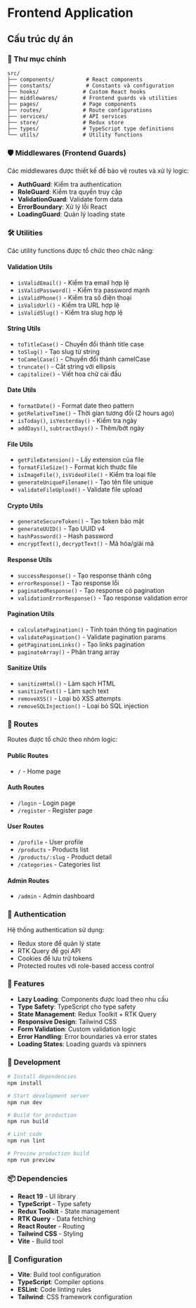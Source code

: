 # Frontend Application

## Cấu trúc dự án

### 📁 Thư mục chính

```
src/
├── components/          # React components
├── constants/           # Constants và configuration
├── hooks/              # Custom React hooks
├── middlewares/        # Frontend guards và utilities
├── pages/              # Page components
├── routes/             # Route configurations
├── services/           # API services
├── store/              # Redux store
├── types/              # TypeScript type definitions
└── utils/              # Utility functions
```

### 🛡️ Middlewares (Frontend Guards)

Các middlewares được thiết kế để bảo vệ routes và xử lý logic:

- **AuthGuard**: Kiểm tra authentication
- **RoleGuard**: Kiểm tra quyền truy cập
- **ValidationGuard**: Validate form data
- **ErrorBoundary**: Xử lý lỗi React
- **LoadingGuard**: Quản lý loading state

### 🛠️ Utilities

Các utility functions được tổ chức theo chức năng:

#### Validation Utils

- `isValidEmail()` - Kiểm tra email hợp lệ
- `isValidPassword()` - Kiểm tra password mạnh
- `isValidPhone()` - Kiểm tra số điện thoại
- `isValidUrl()` - Kiểm tra URL hợp lệ
- `isValidSlug()` - Kiểm tra slug hợp lệ

#### String Utils

- `toTitleCase()` - Chuyển đổi thành title case
- `toSlug()` - Tạo slug từ string
- `toCamelCase()` - Chuyển đổi thành camelCase
- `truncate()` - Cắt string với ellipsis
- `capitalize()` - Viết hoa chữ cái đầu

#### Date Utils

- `formatDate()` - Format date theo pattern
- `getRelativeTime()` - Thời gian tương đối (2 hours ago)
- `isToday()`, `isYesterday()` - Kiểm tra ngày
- `addDays()`, `subtractDays()` - Thêm/bớt ngày

#### File Utils

- `getFileExtension()` - Lấy extension của file
- `formatFileSize()` - Format kích thước file
- `isImageFile()`, `isVideoFile()` - Kiểm tra loại file
- `generateUniqueFilename()` - Tạo tên file unique
- `validateFileUpload()` - Validate file upload

#### Crypto Utils

- `generateSecureToken()` - Tạo token bảo mật
- `generateUUID()` - Tạo UUID v4
- `hashPassword()` - Hash password
- `encryptText()`, `decryptText()` - Mã hóa/giải mã

#### Response Utils

- `successResponse()` - Tạo response thành công
- `errorResponse()` - Tạo response lỗi
- `paginatedResponse()` - Tạo response có pagination
- `validationErrorResponse()` - Tạo response validation error

#### Pagination Utils

- `calculatePagination()` - Tính toán thông tin pagination
- `validatePagination()` - Validate pagination params
- `getPaginationLinks()` - Tạo links pagination
- `paginateArray()` - Phân trang array

#### Sanitize Utils

- `sanitizeHtml()` - Làm sạch HTML
- `sanitizeText()` - Làm sạch text
- `removeXSS()` - Loại bỏ XSS attempts
- `removeSQLInjection()` - Loại bỏ SQL injection

### 🚦 Routes

Routes được tổ chức theo nhóm logic:

#### Public Routes

- `/` - Home page

#### Auth Routes

- `/login` - Login page
- `/register` - Register page

#### User Routes

- `/profile` - User profile
- `/products` - Products list
- `/products/:slug` - Product detail
- `/categories` - Categories list

#### Admin Routes

- `/admin` - Admin dashboard

### 🔐 Authentication

Hệ thống authentication sử dụng:

- Redux store để quản lý state
- RTK Query để gọi API
- Cookies để lưu trữ tokens
- Protected routes với role-based access control

### 📱 Features

- **Lazy Loading**: Components được load theo nhu cầu
- **Type Safety**: TypeScript cho type safety
- **State Management**: Redux Toolkit + RTK Query
- **Responsive Design**: Tailwind CSS
- **Form Validation**: Custom validation logic
- **Error Handling**: Error boundaries và error states
- **Loading States**: Loading guards và spinners

### 🚀 Development

```bash
# Install dependencies
npm install

# Start development server
npm run dev

# Build for production
npm run build

# Lint code
npm run lint

# Preview production build
npm run preview
```

### 📦 Dependencies

- **React 19** - UI library
- **TypeScript** - Type safety
- **Redux Toolkit** - State management
- **RTK Query** - Data fetching
- **React Router** - Routing
- **Tailwind CSS** - Styling
- **Vite** - Build tool

### 🔧 Configuration

- **Vite**: Build tool configuration
- **TypeScript**: Compiler options
- **ESLint**: Code linting rules
- **Tailwind**: CSS framework configuration
